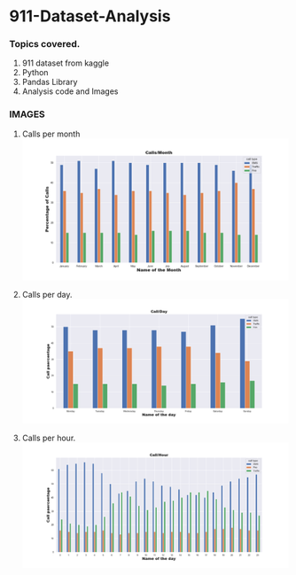 # 911-Dataset-Analysis

### Topics covered.
1. 911 dataset from kaggle
2. Python
3. Pandas Library
4. Analysis code and Images

### IMAGES
1. Calls per month
![](https://github.com/RohitSharma0719/911-Dataset-Analysis/blob/master/sample1.png)

2. Calls per day.
![](https://github.com/RohitSharma0719/911-Dataset-Analysis/blob/master/sample2.png)

3. Calls per hour.
![](https://github.com/RohitSharma0719/911-Dataset-Analysis/blob/master/sample3.png)
